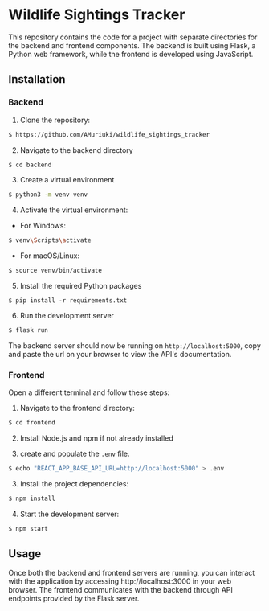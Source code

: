 # Wildlife Sightings Tracker
This repository contains the code for a project with separate directories for the backend and frontend components. The backend is built using Flask, a Python web framework, while the frontend is developed using JavaScript.

## Installation
### Backend
1. Clone the repository: 
```bash
$ https://github.com/AMuriuki/wildlife_sightings_tracker
```

2. Navigate to the backend directory
```bash
$ cd backend
```

3. Create a virtual environment
```bash
$ python3 -m venv venv
```

4. Activate the virtual environment:
* For Windows:
```bash
$ venv\Scripts\activate
```
* For macOS/Linux:
```bash
$ source venv/bin/activate
```

5. Install the required Python packages
```
$ pip install -r requirements.txt
```

6. Run the development server
```bash
$ flask run
```

The backend server should now be running on `http://localhost:5000`, copy and paste the url on your browser to view the API's documentation.

### Frontend
Open a different terminal and follow these steps:

1. Navigate to the frontend directory: 
```bash
$ cd frontend
```

2. Install Node.js and npm if not already installed

3. create and populate the `.env` file.
```bash
$ echo "REACT_APP_BASE_API_URL=http://localhost:5000" > .env
```

3. Install the project dependencies:
```bash
$ npm install
```

4. Start the development server:
```bash
$ npm start
``` 

## Usage
Once both the backend and frontend servers are running, you can interact with the application by accessing http://localhost:3000 in your web browser. The frontend communicates with the backend through API endpoints provided by the Flask server.


